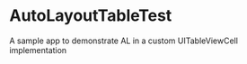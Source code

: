 AutoLayoutTableTest
===================

A sample app to demonstrate AL in a custom UITableViewCell implementation

